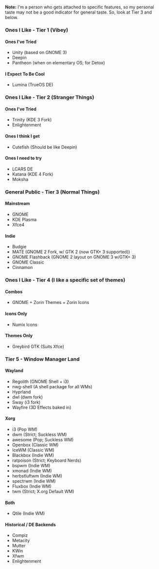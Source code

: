 **Note:** I'm a person who gets attached to specific features, so my personal taste may not be a good indicator for general taste. So, look at Tier 3 and below.
### Ones I Like - Tier 1 (Vibey)
#### Ones I've Tried
- Unity (based on GNOME 3)
- Deepin
- Pantheon (when on elementary OS; for Detox)
#### I Expect To Be Cool
- Lumina (TrueOS DE)
### Ones I Like - Tier 2 (Stranger Things)
#### Ones I've Tried
- Trinity (KDE 3 Fork)
- Enlightenment
#### Ones I think I get
- Cutefish (Should be like Deepin)
#### Ones I need to try
- LCARS DE
- Katana (KDE 4 Fork)
- Moksha
### General Public - Tier 3 (Normal Things)
#### Mainstream
- GNOME
- KDE Plasma
- Xfce4
#### Indie
- Budgie
- MATE (GNOME 2 Fork, w/ GTK 2 (now GTK+ 3 supported))
- GNOME Flashback (GNOME 2 layout on GNOME 3 w/GTK+ 3)
- GNOME Classic
- Cinnamon
### Ones I Like - Tier 4 (I like a specific set of themes)
#### Combos
- GNOME + Zorin Themes + Zorin Icons
#### Icons Only
- Numix Icons
#### Themes Only
- Greybird GTK (Suits Xfce)
### Tier 5 - Window Manager Land
#### Wayland
- Regolith (GNOME Shell + i3)
- nwg-shell (A shell package for all WMs)
- Hyprland
- dwl (dwm fork)
- Sway (i3 fork)
- Wayfire (3D Effects baked in)
#### Xorg
- i3 (Pop WM)
- dwm (Strict; Suckless WM)
- awesome (Pop; Suckless WM)
- Openbox (Classic WM)
- IceWM (Classic WM)
- Blackbox (Indie WM)
- ratpoison (Strict; Keyboard Nerds)
- bspwm (Indie WM)
- xmonad (Indie WM)
- herbstluftwm (Indie WM)
- spectrwm (Indie WM)
- Fluxbox (Indie WM)
- twm (Strict; X.org Default WM)
#### Both
- Qtile (Indie WM)
#### Historical / DE Backends
- Compiz
- Metacity
- Mutter
- KWin
- Xfwm
- Enlightenment